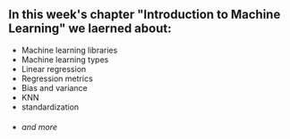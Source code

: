 ## In this week's chapter **"Introduction to Machine Learning"** we laerned about:

* Machine learning libraries
* Machine learning types
* Linear regression
* Regression metrics
* Bias and variance
* KNN 
* standardization
* ###### and more

